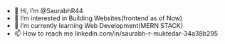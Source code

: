 - 👋 Hi, I’m @SaurabhR44
- 👀 I’m interested in Building Websites(frontend as of Now)
- 🌱 I’m currently learning Web Development(MERN STACK)
- 📫 How to reach me linkedin.com/in/saurabh-r-muktedar-34a38b295

<!---
SaurabhR44/SaurabhR44 is a ✨ special ✨ repository because its `README.md` (this file) appears on your GitHub profile.
You can click the Preview link to take a look at your changes.
--->
